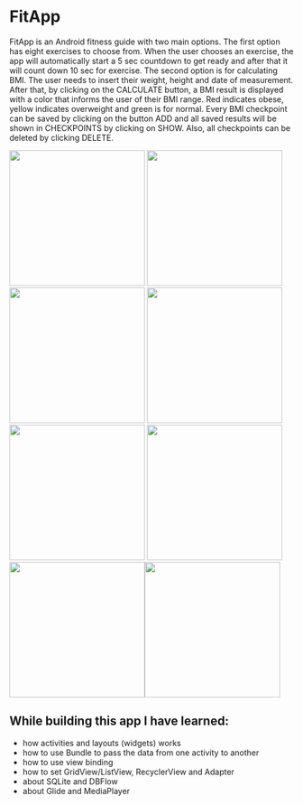 # FitApp
FitApp is an Android fitness guide with two main options. The first option has eight exercises to choose from. When the user chooses an exercise, the app will automatically start 
a 5 sec countdown to get ready and after that it will count down 10 sec for exercise.
The second option is for calculating BMI. The user needs to insert their weight, height and date of measurement. After that, by clicking on the CALCULATE button, a BMI result is 
displayed with a color that informs the user of their BMI range. Red indicates obese, yellow indicates overweight and green is for normal. Every BMI checkpoint can be saved 
by clicking on the button ADD and all saved results will be shown in CHECKPOINTS by clicking on SHOW. Also, all checkpoints can be deleted by clicking DELETE.

<img src="https://user-images.githubusercontent.com/52664508/146772447-6244a90c-1550-4f73-985d-d84730818ac6.PNG" width="240"/> <img src="https://user-images.githubusercontent.com/52664508/146771644-aa861fb3-9cea-47c8-a6e9-e86a511883a6.PNG" width="240"/>  <img src="https://user-images.githubusercontent.com/52664508/146771657-a128faa8-f1b2-4fcb-9db0-d225827709f9.PNG" width="240"/> <img src="https://user-images.githubusercontent.com/52664508/146771800-04c30f15-95c9-46ea-bc1e-c6dc32b5bb80.PNG" width="240"/> 
<img src="https://user-images.githubusercontent.com/52664508/146771794-df8319f1-8290-470b-ba85-6d685b37045a.PNG" width="240"/>   <img src="https://user-images.githubusercontent.com/52664508/146771798-5e19f892-39d8-4f62-82eb-1a1f94209d02.PNG" width="240"/> <img src="https://user-images.githubusercontent.com/52664508/146773027-453c27f4-c33c-4d9f-99a7-1629656dc45c.PNG" width="240"/><img src="https://user-images.githubusercontent.com/52664508/146773037-cb7c78e3-7c11-49a8-bec1-1fa14f36b2f6.PNG" width="240"/>

## While building this app I have learned: 
- how activities and layouts (widgets) works
- how to use Bundle to pass the data from one activity to another
- how to use view binding
- how to set GridView/ListView, RecyclerView and Adapter
- about SQLite and DBFlow
- about Glide and MediaPlayer
